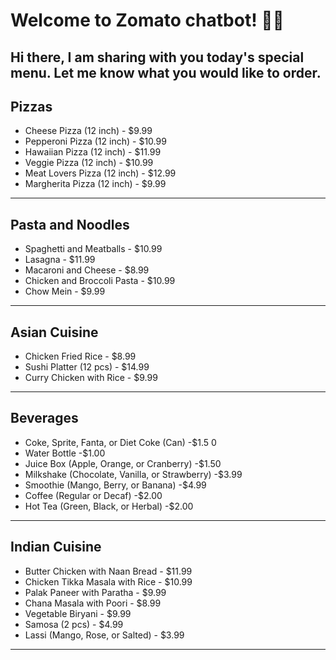 # Welcome to Zomato chatbot! 🚀🤖

Hi there, I am sharing with you today's special menu.
Let me know what you would like to order.
-------------------------------------------------------
## Pizzas

- Cheese Pizza (12 inch) - $9.99
- Pepperoni Pizza (12 inch) - $10.99
- Hawaiian Pizza (12 inch) - $11.99
- Veggie Pizza (12 inch) - $10.99
- Meat Lovers Pizza (12 inch) - $12.99
- Margherita Pizza (12 inch) - $9.99
-------------------------------------------------------
## Pasta and Noodles

- Spaghetti and Meatballs - $10.99
- Lasagna - $11.99
- Macaroni and Cheese - $8.99
- Chicken and Broccoli Pasta - $10.99
- Chow Mein - $9.99
-------------------------------------------------------
## Asian Cuisine

- Chicken Fried Rice - $8.99
- Sushi Platter (12 pcs) - $14.99
- Curry Chicken with Rice - $9.99
-------------------------------------------------------
## Beverages

- Coke, Sprite, Fanta, or Diet Coke (Can) -$1.5 0
- Water Bottle -$1.00
- Juice Box (Apple, Orange, or Cranberry) -$1.50
- Milkshake (Chocolate, Vanilla, or Strawberry) -$3.99
- Smoothie (Mango, Berry, or Banana) -$4.99
- Coffee (Regular or Decaf) -$2.00
- Hot Tea (Green, Black, or Herbal) -$2.00
-------------------------------------------------------
## Indian Cuisine

- Butter Chicken with Naan Bread - $11.99
- Chicken Tikka Masala with Rice - $10.99
- Palak Paneer with Paratha - $9.99
- Chana Masala with Poori - $8.99
- Vegetable Biryani - $9.99
- Samosa (2 pcs) - $4.99
- Lassi (Mango, Rose, or Salted) - $3.99
-------------------------------------------------------